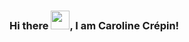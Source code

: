 ### Hi there <img src="https://raw.githubusercontent.com/MartinHeinz/MartinHeinz/master/wave.gif" width="30px">, I am Caroline Crépin!

<!--
**Carolinecrepin/Carolinecrepin** is a ✨ _special_ ✨ repository because its `README.md` (this file) appears on your GitHub profile.

Here are some ideas to get you started:

- 🔭 I’m currently working on ...
- 🌱 I’m currently learning ...
- 👯 I’m looking to collaborate on ...
- 🤔 I’m looking for help with ...
- 💬 Ask me about ...
- 📫 How to reach me: ...
- 😄 Pronouns: ...
- ⚡ Fun fact: ...
-->


